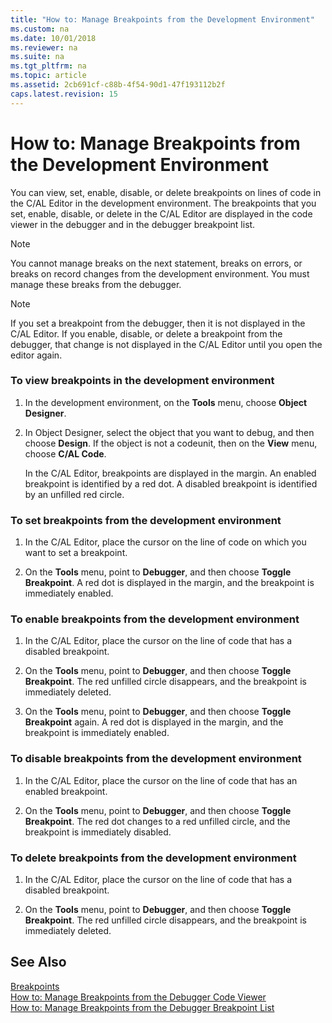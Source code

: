 ```yaml
---
title: "How to: Manage Breakpoints from the Development Environment"
ms.custom: na
ms.date: 10/01/2018
ms.reviewer: na
ms.suite: na
ms.tgt_pltfrm: na
ms.topic: article
ms.assetid: 2cb691cf-c88b-4f54-90d1-47f193112b2f
caps.latest.revision: 15
---
```

# How to: Manage Breakpoints from the Development Environment
You can view, set, enable, disable, or delete breakpoints on lines of code in the C/AL Editor in the development environment. The breakpoints that you set, enable, disable, or delete in the C/AL Editor are displayed in the code viewer in the debugger and in the debugger breakpoint list.  
  
> [!NOTE]  
>  You cannot manage breaks on the next statement, breaks on errors, or breaks on record changes from the development environment. You must manage these breaks from the debugger.  
  
> [!NOTE]  
>  If you set a breakpoint from the debugger, then it is not displayed in the C/AL Editor. If you enable, disable, or delete a breakpoint from the debugger, that change is not displayed in the C/AL Editor until you open the editor again.  
  
### To view breakpoints in the development environment  
  
1.  In the development environment, on the **Tools** menu, choose **Object Designer**.  
  
2.  In Object Designer, select the object that you want to debug, and then choose **Design**. If the object is not a codeunit, then on the **View** menu, choose **C/AL Code**.  
  
     In the C/AL Editor, breakpoints are displayed in the margin. An enabled breakpoint is identified by a red dot. A disabled breakpoint is identified by an unfilled red circle.  
  
### To set breakpoints from the development environment  
  
1.  In the C/AL Editor, place the cursor on the line of code on which you want to set a breakpoint.  
  
2.  On the **Tools** menu, point to **Debugger**, and then choose **Toggle Breakpoint**. A red dot is displayed in the margin, and the breakpoint is immediately enabled.  
  
### To enable breakpoints from the development environment  
  
1.  In the C/AL Editor, place the cursor on the line of code that has a disabled breakpoint.  
  
2.  On the **Tools** menu, point to **Debugger**, and then choose **Toggle Breakpoint**. The red unfilled circle disappears, and the breakpoint is immediately deleted.  
  
3.  On the **Tools** menu, point to **Debugger**, and then choose **Toggle Breakpoint** again. A red dot is displayed in the margin, and the breakpoint is immediately enabled.  
  
### To disable breakpoints from the development environment  
  
1.  In the C/AL Editor, place the cursor on the line of code that has an enabled breakpoint.  
  
2.  On the **Tools** menu, point to **Debugger**, and then choose **Toggle Breakpoint**. The red dot changes to a red unfilled circle, and the breakpoint is immediately disabled.  
  
### To delete breakpoints from the development environment  
  
1.  In the C/AL Editor, place the cursor on the line of code that has a disabled breakpoint.  
  
2.  On the **Tools** menu, point to **Debugger**, and then choose **Toggle Breakpoint**. The red unfilled circle disappears, and the breakpoint is immediately deleted.  
  
## See Also  
 [Breakpoints](Breakpoints.md)   
 [How to: Manage Breakpoints from the Debugger Code Viewer](How-to--Manage-Breakpoints-from-the-Debugger-Code-Viewer.md)   
 [How to: Manage Breakpoints from the Debugger Breakpoint List](How-to--Manage-Breakpoints-from-the-Debugger-Breakpoint-List.md)
